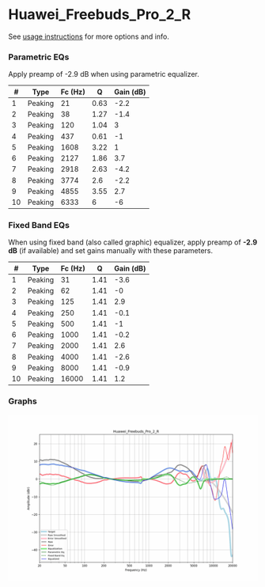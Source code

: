 # Huawei_Freebuds_Pro_2_R
See [usage instructions](https://github.com/jaakkopasanen/AutoEq#usage) for more options and info.

### Parametric EQs
Apply preamp of -2.9 dB when using parametric equalizer.

|   # | Type    |   Fc (Hz) |    Q |   Gain (dB) |
|-----|---------|-----------|------|-------------|
|   1 | Peaking |        21 | 0.63 |        -2.2 |
|   2 | Peaking |        38 | 1.27 |        -1.4 |
|   3 | Peaking |       120 | 1.04 |         3   |
|   4 | Peaking |       437 | 0.61 |        -1   |
|   5 | Peaking |      1608 | 3.22 |         1   |
|   6 | Peaking |      2127 | 1.86 |         3.7 |
|   7 | Peaking |      2918 | 2.63 |        -4.2 |
|   8 | Peaking |      3774 | 2.6  |        -2.2 |
|   9 | Peaking |      4855 | 3.55 |         2.7 |
|  10 | Peaking |      6333 | 6    |        -6   |

### Fixed Band EQs
When using fixed band (also called graphic) equalizer, apply preamp of **-2.9 dB** (if available) and set gains manually with these parameters.

|   # | Type    |   Fc (Hz) |    Q |   Gain (dB) |
|-----|---------|-----------|------|-------------|
|   1 | Peaking |        31 | 1.41 |        -3.6 |
|   2 | Peaking |        62 | 1.41 |        -0   |
|   3 | Peaking |       125 | 1.41 |         2.9 |
|   4 | Peaking |       250 | 1.41 |        -0.1 |
|   5 | Peaking |       500 | 1.41 |        -1   |
|   6 | Peaking |      1000 | 1.41 |        -0.2 |
|   7 | Peaking |      2000 | 1.41 |         2.6 |
|   8 | Peaking |      4000 | 1.41 |        -2.6 |
|   9 | Peaking |      8000 | 1.41 |        -0.9 |
|  10 | Peaking |     16000 | 1.41 |         1.2 |

### Graphs
![](./Huawei_Freebuds_Pro_2_R.png)
